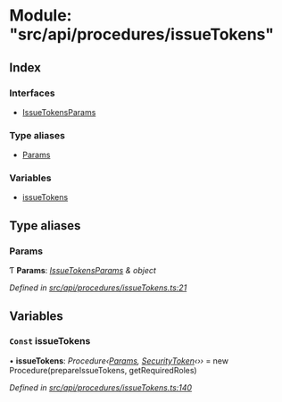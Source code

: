 # Module: "src/api/procedures/issueTokens"

## Index

### Interfaces

* [IssueTokensParams](../interfaces/_src_api_procedures_issuetokens_.issuetokensparams.md)

### Type aliases

* [Params](_src_api_procedures_issuetokens_.md#params)

### Variables

* [issueTokens](_src_api_procedures_issuetokens_.md#const-issuetokens)

## Type aliases

###  Params

Ƭ **Params**: *[IssueTokensParams](../interfaces/_src_api_procedures_issuetokens_.issuetokensparams.md) & object*

*Defined in [src/api/procedures/issueTokens.ts:21](https://github.com/PolymathNetwork/polymesh-sdk/blob/2aa4a44/src/api/procedures/issueTokens.ts#L21)*

## Variables

### `Const` issueTokens

• **issueTokens**: *Procedure‹[Params](_src_api_procedures_issuetokens_.md#params), [SecurityToken](../classes/_src_api_entities_securitytoken_index_.securitytoken.md)‹››* = new Procedure(prepareIssueTokens, getRequiredRoles)

*Defined in [src/api/procedures/issueTokens.ts:140](https://github.com/PolymathNetwork/polymesh-sdk/blob/2aa4a44/src/api/procedures/issueTokens.ts#L140)*
